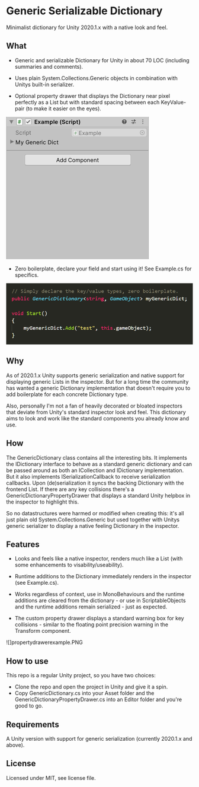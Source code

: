 # Generic Serializable Dictionary
Minimalist dictionary for Unity 2020.1.x with a native look and feel.

## What

* Generic and serializable Dictionary for Unity in about 70 LOC (including summaries and comments).

* Uses plain System.Collections.Generic objects in combination with Unitys built-in serializer.

* Optional property drawer that displays the Dictionary near pixel perfectly as a List but with standard spacing between each KeyValue-pair (to make it easier on the eyes).

![](example.gif)

* Zero boilerplate, declare your field and start using it! See Example.cs for specifics.

![](code_example1.PNG)

## Why 

As of 2020.1.x Unity supports generic serialization and native support for displaying generic Lists in the inspector. But for a long time the community has wanted a generic Dictionary implementation that doesn't require you to add boilerplate for each concrete Dictionary type.

Also, personally I'm not a fan of heavily decorated or bloated inspectors that deviate from Unity's standard inspector look and feel. This dictionary aims to look and work like the standard components you already know and use.

## How

The GenericDictionary class contains all the interesting bits. It implements the IDictionary interface to behave as a standard generic dictionary and can be passed around as both an ICollection and IDictionary implementation. But it also implements ISerializationCallback to receive serialization callbacks. Upon (de)serialization it syncs the backing Dictionary with the frontend List. If there are any key collisions there's a GenericDictionaryPropertyDrawer that displays a standard Unity helpbox in the inspector to highlight this.

So no datastructures were harmed or modified when creating this: it's all just plain old System.Collections.Generic but used together with Unitys generic serializer to display a native feeling Dictionary in the inspector.

## Features

* Looks and feels like a native inspector, renders much like a List<T> (with some enhancements to visability/useability).

* Runtime additions to the Dictionary immediately renders in the inspector (see Example.cs).

* Works regardless of context, use in MonoBehaviours and the runtime additions are cleared from the dictionary - or use in ScriptableObjects and the runtime additions remain serialized - just as expected.

* The custom property drawer displays a standard warning box for key collisions - similar to the floating point precision warning in the Transform component.

![]propertydrawerexample.PNG

## How to use

This repo is a regular Unity project, so you have two choices:
* Clone the repo and open the project in Unity and give it a spin.
* Copy GenericDictionary.cs into your Asset folder and the GenericDictionaryPropertyDrawer.cs into an Editor folder and you're good to go.

## Requirements

A Unity version with support for generic serialization (currently 2020.1.x and above).

## License
Licensed under MIT, see license file.

